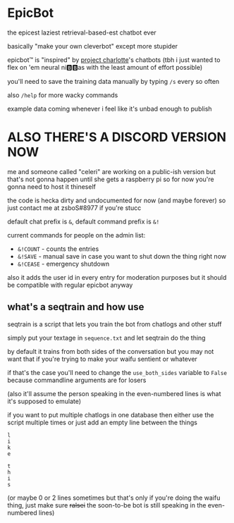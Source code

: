 # EpicBot
the epicest laziest retrieval-based-est chatbot ever

basically "make your own cleverbot" except more stupider

epicbot™ is "inspired" by [project charlotte](https://www.reddit.com/r/projectCharlotte/)'s chatbots (tbh i just wanted to flex on 'em neural ni:b::b:as with the least amount of effort possible)

you'll need to save the training data manually by typing `/s` every so often

also `/help` for more wacky commands

example data coming whenever i feel like it's unbad enough to publish

# ALSO THERE'S A DISCORD VERSION NOW
me and someone called "celeri" are working on a public-ish version but that's not gonna happen until she gets a raspberry pi so for now you're gonna need to host it thineself

the code is hecka dirty and undocumented for now (and maybe forever) so just contact me at zsboS#8977 if you're stucc

default chat prefix is `&`, default command prefix is `&!`

current commands for people on the admin list:
- `&!COUNT` - counts the entries
- `&!SAVE` - manual save in case you want to shut down the thing right now
- `&!CEASE` - emergency shutdown

also it adds the user id in every entry for moderation purposes but it should be compatible with regular epicbot anyway

## what's a seqtrain and how use
seqtrain is a script that lets you train the bot from chatlogs and other stuff

simply put your textage in `sequence.txt` and let seqtrain do the thing

by default it trains from both sides of the conversation but you may not want that if you're trying to make your waifu sentient or whatever

if that's the case you'll need to change the `use_both_sides` variable to `False` because commandline arguments are for losers

(also it'll assume the person speaking in the even-numbered lines is what it's supposed to emulate)

if you want to put multiple chatlogs in one database then either use the script multiple times or just add an empty line between the things

```
l
i
k
e

t
h
i
s
```

(or maybe 0 or 2 lines sometimes but that's only if you're doing the waifu thing, just make sure ~~ralsei~~ the soon-to-be bot is still speaking in the even-numbered lines)
